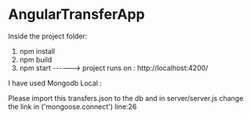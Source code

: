 # AngularTransferApp

Inside the project folder:
1. npm install
2. npm build
3. npm start ------> project runs on : http://localhost:4200/

I have used Mongodb Local :

Please import this transfers.json to the db and in server/server.js change the link in ('mongoose.connect') line:26 
